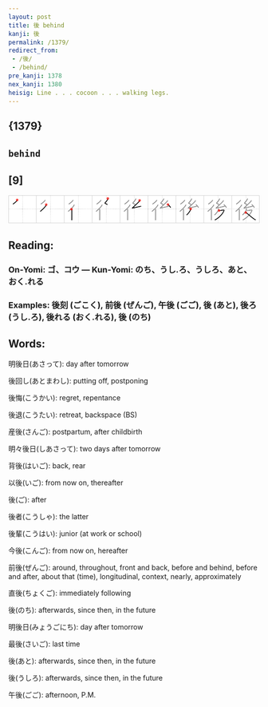 ```yaml
---
layout: post
title: 後 behind
kanji: 後
permalink: /1379/
redirect_from:
 - /後/
 - /behind/
pre_kanji: 1378
nex_kanji: 1380
heisig: Line . . . cocoon . . . walking legs.
---
```


## {1379}

## `behind`

## [9]

<div class="stroke"><img src="../images/E5BE8C.png" /></div>

## Reading:

### On-Yomi: ゴ、コウ &mdash; Kun-Yomi: のち、うし.ろ、うしろ、あと、おく.れる

### Examples: 後刻 (ごこく), 前後 (ぜんご), 午後 (ごご), 後 (あと), 後ろ (うし.ろ), 後れる (おく.れる), 後 (のち)

## Words:

明後日(あさって): day after tomorrow

後回し(あとまわし): putting off, postponing

後悔(こうかい): regret, repentance

後退(こうたい): retreat, backspace (BS)

産後(さんご): postpartum, after childbirth

明々後日(しあさって): two days after tomorrow

背後(はいご): back, rear

以後(いご): from now on, thereafter

後(ご): after

後者(こうしゃ): the latter

後輩(こうはい): junior (at work or school)

今後(こんご): from now on, hereafter

前後(ぜんご): around, throughout, front and back, before and behind, before and after, about that (time), longitudinal, context, nearly, approximately

直後(ちょくご): immediately following

後(のち): afterwards, since then, in the future

明後日(みょうごにち): day after tomorrow

最後(さいご): last time

後(あと): afterwards, since then, in the future

後(うしろ): afterwards, since then, in the future

午後(ごご): afternoon, P.M.

